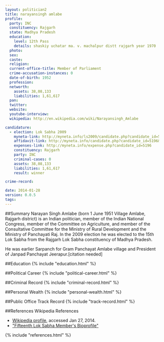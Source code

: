 ```yaml
---
layout: politician2
title: narayansingh amlabe
profile: 
  party: INC
  constituency: Rajgarh
  state: Madhya Pradesh
  education: 
    level: 12th Pass
    details: shaskiy uchatar ma. v. machalpur distt rajgarh year 1970
  photo: 
  sex: 
  caste: 
  religion: 
  current-office-title: Member of Parliament
  crime-accusation-instances: 0
  date-of-birth: 1952
  profession: 
  networth: 
    assets: 38,08,133
    liabilities: 1,61,617
  pan: 
  twitter: 
  website: 
  youtube-interview: 
  wikipedia: http://en.wikipedia.com/wiki/Narayansingh_Amlabe

candidature: 
  - election: Lok Sabha 2009
    myneta-link: http://myneta.info/ls2009/candidate.php?candidate_id=5196
    affidavit-link: http://myneta.info/candidate.php?candidate_id=5196&scan=original
    expenses-link: http://myneta.info/expense.php?candidate_id=5196
    constituency: Rajgarh 
    party: INC
    criminal-cases: 0
    assets: 38,08,133
    liabilities: 1,61,617
    result: winner 

crime-record: 

date: 2014-01-28
version: 0.0.5
tags: 
---
```

##Summary
Narayan Singh Amlabe (born 1 June 1951 Village Amlabe, Rajgarh district) is an Indian politician, member of the Indian National Congress, member of the Committee on Agriculture, and member of the Consultative Committee for the Ministry of Rural Development and the Ministry of Panchayati Raj. In the 2009 election he was elected to the 15th Lok Sabha from the Rajgarh Lok Sabha constituency of Madhya Pradesh.

He was earlier Sarpanch for Gram Panchayat Amlabe village and President of Janpad Panchayat Jeerapur.[citation needed]


##Education
{% include "education.html" %}


##Political Career
{% include "political-career.html" %}


##Criminal Record
{% include "criminal-record.html" %}


##Personal Wealth
{% include "personal-wealth.html" %}


##Public Office Track Record
{% include "track-record.html" %}


##References
Wikipedia References
- [Wikipedia profile]({{page.profile.wikipedia}}), accessed Jan 27, 2014.
- ["Fifteenth Lok Sabha Member's Bioprofile"][wiki1]

[wiki1]: http://164.100.47.132/LssNew/Members/Biography.aspx?mpsno=4253


{% include "references.html" %}